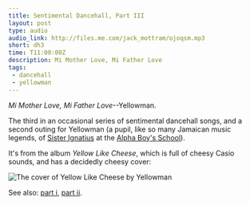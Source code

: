 ```yaml
---
title: Sentimental Dancehall, Part III
layout: post
type: audio
audio_link: http://files.me.com/jack_mottram/ojoqsm.mp3
short: dh3
time: T11:00:00Z
description: Mi Mother Love, Mi Father Love
tags:
 - dancehall
 - yellowman
---
```

_Mi Mother Love, Mi Father Love_--Yellowman.

The third in an occasional series of sentimental dancehall songs, and a second outing for Yellowman (a pupil, like so many Jamaican music legends, of [Sister Ignatius][3] at the [Alpha Boy's School][4]).

It's from the album _Yellow Like Cheese_, which is full of cheesy Casio sounds, and has a decidedly cheesy cover:

![The cover of Yellow Like Cheese by Yellowman](http://mottr.am.nyud.net/u/2009/11/yellow-like-cheese.jpg)

See also: [part i][1], [part ii][2].

[1]:/2009/09/05/sentimental-dancehall/ "Love Mom and Dad by White Mice"
[2]:/2009/09/10/sentimental-dancehall-part-2/ "Letter to Mommy and Daddy by Chaka Demus and Yellowman"
[3]:http://www.alphaboysschool.com/iggy.htm
[4]:http://www.jamaicaobserver.com/columns/html/20050417T220000-0500_78936_OBS_ALPHA__THE_POWER_OF_ONE.asp